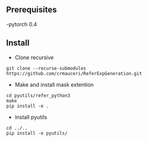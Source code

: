 ## Prerequisites

-pytorch 0.4


## Install

- Clone recursive 
```
git clone --recurse-submodules https://github.com/crmauceri/ReferExpGeneration.git
```
- Make and install mask extention
```
cd pyutils/refer_python3
make
pip install -e .
```
- Install pyutils 
```
cd ../..
pip install -e pyutils/
```
